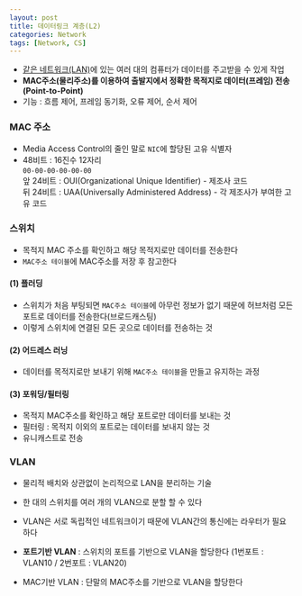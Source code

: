 ```yaml
---
layout: post
title: 데이터링크 계층(L2)
categories: Network
tags: [Network, CS]
---
```

- <u>같은 네트워크(LAN)</u>에 있는 여러 대의 컴퓨터가 데이터를 주고받을 수 있게 작업
- **MAC주소(물리주소)를 이용하여 출발지에서 정확한 목적지로 데이터(프레임) 전송 (Point-to-Point)**
- 기능 : 흐름 제어, 프레임 동기화, 오류 제어, 순서 제어

### MAC 주소
- Media Access Control의 줄인 말로 `NIC`에 할당된 고유 식별자
- 48비트 : 16진수 12자리  
`00-00-00-00-00-00`  
앞 24비트 : OUI(Organizational Unique Identifier) - 제조사 코드  
뒤 24비트 : UAA(Universally Administered Address) - 각 제조사가 부여한 고유 코드

### 스위치
- 목적지 MAC 주소를 확인하고 해당 목적지로만 데이터를 전송한다
- `MAC주소 테이블`에 MAC주소를 저장 후 참고한다

#### (1) 플러딩
- 스위치가 처음 부팅되면 `MAC주소 테이블`에 아무런 정보가 없기 때문에 허브처럼 모든 포트로 데이터를 전송한다(브로드캐스팅)
- 이렇게 스위치에 연결된 모든 곳으로 데이터를 전송하는 것

#### (2) 어드레스 러닝
- 데이터를 목적지로만 보내기 위해 `MAC주소 테이블`을 만들고 유지하는 과정

#### (3) 포워딩/필터링
- 목적지 MAC주소를 확인하고 해당 포트로만 데이터를 보내는 것
- 필터링 : 목적지 이외의 포트로는 데이터를 보내지 않는 것
- 유니캐스트로 전송


### VLAN
- 물리적 배치와 상관없이 논리적으로 LAN을 분리하는 기술
- 한 대의 스위치를 여러 개의 VLAN으로 분할 할 수 있다
- VLAN은 서로 독립적인 네트워크이기 때문에 VLAN간의 통신에는 라우터가 필요하다

- **포트기반 VLAN** : 스위치의 포트를 기반으로 VLAN을 할당한다 (1번포트 : VLAN10 / 2번포트 : VLAN20)
- MAC기반 VLAN : 단말의 MAC주소를 기반으로 VLAN을 할당한다